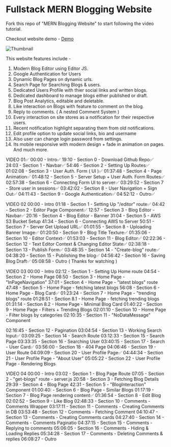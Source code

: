 # Fullstack MERN Blogging Website

Fork this repo of "MERN Blogging Website" to start following the video tutorial.

Checkout website demo - [Demo](https://youtu.be/J7BGuuuvDDk)

![Thumbnail](https://c10.patreonusercontent.com/4/patreon-media/p/post/90122909/dd5363bd03fb4a6c8fcd5d15df98e6bf/eyJ3Ijo4MjB9/1.png?token-time=1697414400&token-hash=BZ-Mzp19WnBLcCFB8LmJFDw98mpnCRGcOCt_T615miY%3D)

This website features include -

1. Modern Blog Editor using Editor JS.
2. Google Authentication for Users
3. Dynamic Blog Pages on dynamic urls.
4. Search Page for Searching Blogs & users.
5. Dedicated Users Profile with thier social links and written blogs.
6. Dedicated dashboard to manage blogs either published or draft.
7. Blog Post Analytics, editable and deletable.
8. Like interaction on Blogs with feature to comment on the blog.
9. Reply to comments. ( A nested Comment System )
10. Every interaction on site stores as a notification for their respective users.
11. Recent notification highlight separating them from old notifications.
12. Edit profile option to update social links, bio and username
13. Also user can change login password from settings.
14. Its mobile responsive with modern design + fade in animation on pages.
    And much more.

VIDEO 01✅
00:00 - Intro✅
19:10 - Section 0 - Download Github Repo✅
24:03 - Section 1 - Navbar✅
54:46 - Section 2 - Setting Up Routes✅
01:02:08 - Section 3 - User Auth. Form ( UI )✅
01:37:48 - Section 4 - Page Animation✅
01:48:12 - Section 5 - Server Setup + User Auth. Form Routes✅
02:57:38 - Section 6 - Connecting Form UI to server✅
03:29:52 - Section 7 - Store user in sessions✅
03:42:02 - Section 8 - User Navigation + Sign Out✅
04:11:43 - Section 9 - Google Authentication✅
04:52:12 - Outro✅

VIDEO 02
00:00 - Intro
01:18 - Section 1 - Setting Up "/editor" route✅
04:42 - Section 2 - Editor Page Component✅
12:57 - Section 3 - Blog Editor - Navbar✅
20:16 - Section 4 - Blog Editor - Banner
31:04 - Section 5 - AWS S3 Bucket Setup
41:34 - Section 6 - Connecting AWS to Server
50:51 - Section 7 - Server Get Upload URL✅
01:01:55 - Section 8 - Uploading Banner Image✅
01:20:50 - Section 9 - Blog Title Texture✅
01:35:06 - Section 10 - Editor Context✅
01:53:03 - Section 11 - Blog Editor✅
02:22:36 - Section 12 - Text Editor Context & Changing Editor State✅
02:38:18 - Section 13 - Publish Form✅
03:48:35 - Section 14 - "Create-blog" route✅
04:38:20 - Section 15 - Publishing the blog✅
04:56:42 - Section 16 - Saving Blog Draft✅
05:08:58 - Outro ( Thanks for watching )

VIDEO 03
00:00 - Intro
02:12 - Section 1 - Setting Up Home route
04:54 - Section 2 - Home Page
08:50 - Section 3 - Home Page - "InPageNavigation"
37:01 - Section 4 - Home Page - "latest blogs" route
47:48 - Section 5 - Home Page - fetching latest blogs
56:08 - Section 6 - Home Page - Blog Card✅
01:23:24 - Section 7 - Home Page - "trending blogs" route
01:28:51 - Section 8.1 - Home Page - fetching trending blogs
01:31:14 - Section 8.2 - Home Page - Minimal Blog Card
01:40:22 - Section 9 - Home Page - Filters + Trending Blogs
02:01:10 - Section 10 - Home Page - Filter blogs by categories
02:10:35 - Section 11 - "NoDataMessage" Component

02:16:45 - Section 12 - Pagination
03:04:54 - Section 13 - Working Search Input✅
03:09:25 - Section 14 - Search Route
03:12:33 - Section 15 - Search Page
03:33:35 - Section 16 - Searching User
03:40:15 - Section 17 - Search - User Card✅
03:56:00 - Section 18 - 404 Page
04:06:46 - Section 19 - User Route
04:09:09 - Section 20 - User Profile Page✅
04:44:34 - Section 21 - User Profile Page - "About User"
05:05:22 - Section 22 - User Profile Page - Rendering Blogs

VIDEO 04
00:00 - Intro
03:02 - Section 1 - Blog Page Route
07:05 - Section 2 - "get-blogs" route - server.js
20:58 - Section 3 - Fetching Blog Details
29:39 - Section 4 - Blog Page
42:31 - Section 5 - "BlogInteraction" Component
01:00:40: - Section 6 - Blog Page - Similar Blogs
01:17:19 - Section 7 - Blog Page rendering content✅
01:36:54 - Section 8 - Edit Blog
02:02:52 - Section 9 - Like Blog
02:48:33 - Section 10 - Comments - Comments Wrapper
03:17:11 - Section 11 - Comments - Creating Comments in DB
03:53:48 - Section 12 - Comments - Fetching Comment
04:10:47 - Section 13 - Comments - Creating Comments cards
04:27:40 - Section 14 - Comments - Comments Paginatio
04:37:15 - Section 15 - Comments - Replying to comments
05:06:05 - Section 16 - Comments - Hiding & Loading Replies
05:34:28 - Section 17 - Comments - Deleting Comments & replies
06:08:27 - Outro

